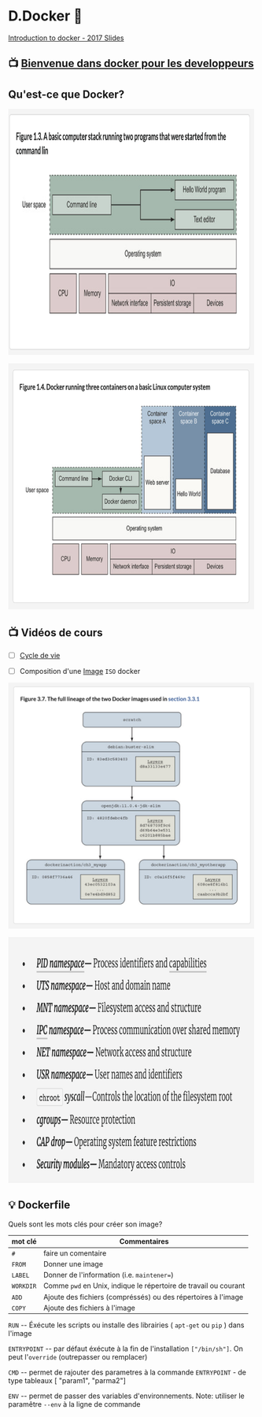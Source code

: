 # D.Docker :whale:


[Introduction to docker - 2017 Slides](https://www.slideshare.net/Docker/introduction-to-docker-2017)


## :tv: [Bienvenue dans docker pour les developpeurs](https://www.linkedin.com/learning/docker-pour-les-developpeurs/bienvenue-dans-docker-pour-les-developpeurs?u=56968449)

## Qu'est-ce que Docker?

<img src="images/Docker-In-Action_Figure-1.3.png" width=500 height=500 ></img>

<img src="images/Docker-In-Action_Figure-1.4.png" width=500 height=500 ></img>


## :tv: Vidéos de cours

- [ ] [Cycle de vie](https://www.linkedin.com/learning/decouvrir-docker/decouvrir-le-cycle-de-vie-d-un-conteneur?u=56968449)

- [ ] Composition d'une [Image](https://www.linkedin.com/learning/decouvrir-docker/comprendre-les-couches-d-une-image?u=56968449) `ISO` docker

<img src="images/Docker-In-Action_Images.png" width=500 height=500 ></img>


<img src="images/Docker-In-Action_Features.png" width=500 height=500 ></img>




## :bulb: Dockerfile

Quels sont les mots clés pour créer son image?

| mot clé   |  Commentaires                                                    |
|-----------|------------------------------------------------------------------|
| `#`       | faire un comentaire                                              | 
| `FROM`    | Donner une image                                                 |
| `LABEL`   | Donner de l'information (i.e. `maintener=`)                      |
| `WORKDIR` | Comme `pwd` en Unix, indique le répertoire de travail ou courant |
| `ADD`     | Ajoute des fichiers (compréssés) ou des répertoires à l'image    |
| `COPY`    | Ajoute des fichiers à l'image                                    |

`RUN` -- Éxécute les scripts ou installe des librairies ( `apt-get` ou `pip` ) dans l'image

`ENTRYPOINT` -- par défaut éxécute à la fin de l'installation `["/bin/sh"]`. On peut l'`override` (outrepasser ou remplacer)

`CMD` -- permet de rajouter des parametres à la commande `ENTRYPOINT` - de type tableaux [ "param1", "parma2"] 

`ENV` -- permet de passer des variables d'environnements. Note: utiliser le paramêtre `--env` à la ligne de commande 
